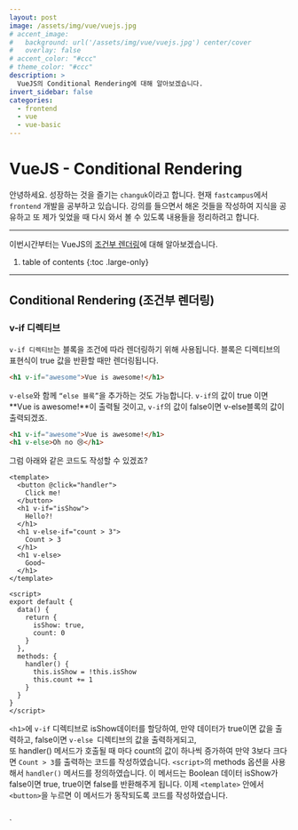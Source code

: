```yaml
---
layout: post
image: /assets/img/vue/vuejs.jpg
# accent_image:
#   background: url('/assets/img/vue/vuejs.jpg') center/cover
#   overlay: false
# accent_color: "#ccc"
# theme_color: "#ccc"
description: >
  VueJS의 Conditional Rendering에 대해 알아보겠습니다.
invert_sidebar: false
categories:
  - frontend
  - vue
  - vue-basic
---
```


# VueJS - Conditional Rendering

안녕하세요. 성장하는 것을 즐기는 `changuk`이라고 합니다. 현재 `fastcampus`에서 `frontend` 개발을 공부하고 있습니다. 강의를 들으면서 해온 것들을 작성하여 지식을 공유하고 또 제가 잊었을 때 다시 와서 볼 수 있도록 내용들을 정리하려고 합니다.

--- 

이번시간부터는 VueJS의 <a href="https://v3.vuejs-korea.org/guide/conditional.html#v-show" target="_blank">조건부 렌더링</a>에 대해 알아보겠습니다.

1. table of contents
{:toc .large-only}

---

## Conditional Rendering (조건부 렌더링)

### v-if 디렉티브
`v-if 디렉티브`는 블록을 조건에 따라 렌더링하기 위해 사용됩니다. 블록은 디렉티브의 표현식이 true 값을 반환할 때만 렌더링됩니다.

```html
<h1 v-if="awesome">Vue is awesome!</h1>
```
`v-else`와 함께 `“else 블록”`을 추가하는 것도 가능합니다. `v-if`의 값이 true 이면 **Vue is awesome!**이 출력될 것이고, `v-if`의 값이 false이면 v-else블록의 값이 출력되겠죠.

```html
<h1 v-if="awesome">Vue is awesome!</h1>
<h1 v-else>Oh no 😢</h1>
```

그럼 아래와 같은 코드도 작성할 수 있겠죠?

```vue
<template>
  <button @click="handler">
    Click me!
  </button>
  <h1 v-if="isShow">
    Hello?!
  </h1>
  <h1 v-else-if="count > 3">
    Count > 3
  </h1>
  <h1 v-else>
    Good~
  </h1>
</template>

<script>
export default {
  data() {
    return {
      isShow: true,
      count: 0
    }
  },
  methods: {
    handler() {
      this.isShow = !this.isShow
      this.count += 1
    }
  }
}
</script>
```
`<h1>`에 `v-if` 디렉티브로 isShow데이터를 할당하여, 만약 데이터가 true이면 값을 출력하고, false이면 `v-else `디렉티브의 값을 출력하게되고, <br> 또 handler() 메서드가 호출될 때 마다 count의 값이 하나씩 증가하여 만약 3보다 크다면 `Count > 3`를 출력하는 코드를 작성하였습니다.
`<script>`의 methods 옵션을 사용해서 `handler()` 메서드를 정의하였습니다. 이 메서드는 Boolean 데이터 isShow가 false이면 true, true이면 false를 반환해주게 됩니다. 이제 `<template>` 안에서 `<button>`을 누르면 이 메서드가 동작되도록 코드를 작성하였습니다.

<br>
`<template>`를 사용하면 요소들을 한번에 제어할 수 있습니다. `<div>`를 사용해도 되지 않겠느냐고 생각할 수 있겠지만, `<div>`로 작성한 코드를 개발자 도구로 살펴보면 클릭할 때 마다 `<div>`생성되었다가 사라지게 됩니다. 물론 <div>를 사용해도 정상적으로 작동하지만 **최적화를 위해** `<template>`을 사용하는게 추천됩니다. <br> 단, VueJS의 최상위 `<template>`에는 `v-if`가 적용되지 않습니다.

### v-show 디렉티브

<br>
`v-if`로 요소를 보이게 했다가 사라지게 할 수 있지만, VueJS는 다른 디렉티브도 제공합니다. 바로 `v-show`입니다. `v-show`를 사용하면 해당 태그가 **display: none**으로 설정됩니다. 즉, 차이점은 `v-show`가 있는 요소는 항상 렌더링 되고 **DOM**에 남아있다는 점입니다. `v-show`는 단순히 요소에 **display CSS 속성**을 토글합니다. 또 v-show는 `<template>` 엘리먼트를 지원하지 않으며, `v-else`와 함께 쓸 수 없습니다.


### v-if vs v-show
`v-if`는 **"실제(real)" 조건부 렌더링**입니다. 전환 도중 조건부 블록 내부의 이벤트 리스너 및 자식 컴포넌트들이 올바르게 제거되고 다시 생성되기 때문입니다.

또한 `v-if`는 **게으릅니다(lazy)**. 초기 렌더링 시, 조건이 거짓(false)이면 아무 작업도 하지 않습니다. 조건부 블록은 조건이 처음으로 참(true)이 될 때까지 렌더링되지 않습니다.

이에 비해 `v-show`는 **훨씬 간단**합니다. 요소는 CSS 기반 전환으로 초기 조건과 관계없이 항상 렌더링됩니다. `v-show`는 요소를 DOM에 우선 렌더링하고 조건에 따라 CSS **display:block/display:none** 속성을 전환합니다.

일반적으로 `v-if`는 전환 비용이 높은 반면, `v-show`는 초기 렌더링 비용이 높습니다. 그러므로 **무언가를 자주 전환**해야 한다면 `v-show`를 사용하는 게 좋고, **런타임 시 조건이 변경되지 않는다면** `v-if`를 사용하는 게 더 낫습니다.
